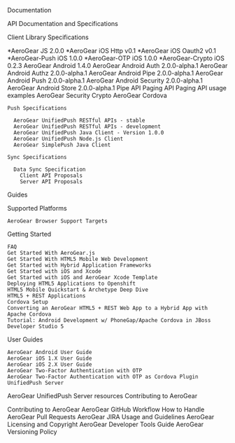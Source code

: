 Documentation

  API Documentation and Specifications

Client Library Specifications

*AeroGear JS 2.0.0
 *AeroGear iOS Http v0.1
 *AeroGear iOS Oauth2 v0.1
 *AeroGear-Push iOS 1.0.0
  *AeroGear-OTP iOS 1.0.0
  *AeroGear-Crypto iOS 0.2.3
			AeroGear Android 1.4.0
			AeroGear Android Auth 2.0.0-alpha.1
			AeroGear Android Authz 2.0.0-alpha.1
      AeroGear Android Pipe 2.0.0-alpha.1
      AeroGear Android Push 2.0.0-alpha.1
      AeroGear Android Security 2.0.0-alpha.1
      AeroGear Android Store 2.0.0-alpha.1
      Pipe API
      Paging API
      Paging API usage examples
      AeroGear Security Crypto
      AeroGear Cordova
    
    Push Specifications

      AeroGear UnifiedPush RESTful APIs - stable
      AeroGear UnifiedPush RESTful APIs - development
      AeroGear UnifiedPush Java Client - Version 1.0.0
      AeroGear UnifiedPush Node.js Client
      AeroGear SimplePush Java Client
      
    Sync Specifications

      Data Sync Specification
        Client API Proposals
        Server API Proposals
        
  Guides
  
  Supported Platforms

    AeroGear Browser Support Targets
  
  Getting Started

    FAQ
    Get Started With AeroGear.js
    Get Started With HTML5 Mobile Web Development
    Get Started with Hybrid Application Frameworks
    Get Started with iOS and Xcode
    Get Started with iOS and AeroGear Xcode Template
    Deploying HTML5 Applications to Openshift
    HTML5 Mobile Quickstart & Archetype Deep Dive
    HTML5 + REST Applications
    Cordova Setup
    Converting an AeroGear HTML5 + REST Web App to a Hybrid App with Apache Cordova
    Tutorial: Android Development w/ PhoneGap/Apache Cordova in JBoss Developer Studio 5

  User Guides

    AeroGear Android User Guide
    AeroGear iOS 1.X User Guide
    AeroGear iOS 2.X User Guide
    AeroGear Two-Factor Authentication with OTP
    AeroGear Two-Factor Authentication with OTP as Cordova Plugin
    UnifiedPush Server

AeroGear UnifiedPush Server resources
Contributing to AeroGear

Contributing to AeroGear
AeroGear GitHub Workflow
How to Handle AeroGear Pull Requests
AeroGear JIRA Usage and Guidelines
AeroGear Licensing and Copyright
AeroGear Developer Tools Guide
AeroGear Versioning Policy

